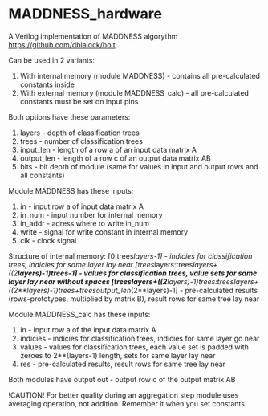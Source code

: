 # MADDNESS_hardware
A Verilog implementation of MADDNESS algorythm https://github.com/dblalock/bolt

Can be used in 2 variants:
1. With internal memory (module MADDNESS) - contains all pre-calculated constants inside
2. With external memory (module MADDNESS_calc) - all pre-calculated constants must be set on input pins

Both options have these parameters:
1. layers - depth of classification trees
2. trees - number of classification trees
3. input_len - length of a row a of an input data matrix A
4. output_len - length of a row c of an output data matrix AB
5. bits - bit depth of module (same for values in input and output rows and all constants)

Module MADDNESS has these inputs:
1. in - input row a of input data matrix A
2. in_num - input number for internal memory
3. in_addr - adress where to write in_num
4. write - signal for write constant in internal memory
5. clk - clock signal

Structure of internal memory:
[0:trees*layers-1] - indicies for classification trees, indicies for same layer lay near
[trees*layers:trees*layers+((2**layers)-1)*trees-1] - values for classification trees, value sets for same layer lay near without spaces
[trees*layers+((2**layers)-1)*trees:trees*layers+((2**layers)-1)*trees+trees*output_len*(2**layers)-1] - pre-calculated results (rows-prototypes, multiplied by matrix B), result rows for same tree lay near

Module MADDNESS_calc has these inputs:
1. in - input row a of the input data matrix A
2. indicies - indicies for classification trees, indicies for same layer go near
3. values - values for classification trees, each value set is padded with zeroes to 2**(layers-1) length, sets for same layer lay near
4. res - pre-calculated results, result rows for same tree lay near

Both modules have output out - output row c of the output matrix AB

!CAUTION! For better quality during an aggregation step module uses averaging operation, not addition. Remember it when you set constants.
